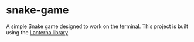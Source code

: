 # snake-game
A simple Snake game designed to work on the terminal. This project is built using the [Lanterna library](https://github.com/mabe02/lanterna)
